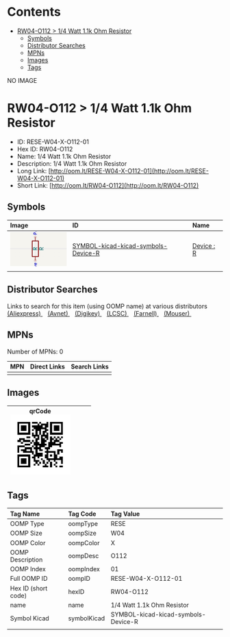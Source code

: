 



Contents
========

* [RW04-O112 > 1/4 Watt 1.1k Ohm Resistor](#rw04-o112--14-watt-11k-ohm-resistor)
	* [Symbols](#symbols)
	* [Distributor Searches](#distributor-searches)
	* [MPNs](#mpns)
	* [Images](#images)
	* [Tags](#tags)
  
NO IMAGE  
# RW04-O112 > 1/4 Watt 1.1k Ohm Resistor

- ID: RESE-W04-X-O112-01
- Hex ID: RW04-O112
- Name: 1/4 Watt 1.1k Ohm Resistor
- Description: 1/4 Watt 1.1k Ohm Resistor
- Long Link: [http://oom.lt/RESE-W04-X-O112-01](http://oom.lt/RESE-W04-X-O112-01)
- Short Link: [http://oom.lt/RW04-O112](http://oom.lt/RW04-O112)

## Symbols
  

|Image|ID|Name|
| :--- | :--- | :--- |
|[![](https://raw.githubusercontent.com/oomlout/oomlout_OOMP_eda_V2/main/SYMBOL/kicad/kicad-symbols/Device/R/image_140.png)](https://github.com/oomlout/oomlout_OOMP_eda_V2/tree/main/SYMBOL/kicad/kicad-symbols/Device/R/)|[SYMBOL-kicad-kicad-symbols-Device-R](https://github.com/oomlout/oomlout_OOMP_eda_V2/tree/main/SYMBOL/kicad/kicad-symbols/Device/R/)|[Device : R](https://github.com/oomlout/oomlout_OOMP_eda_V2/tree/main/SYMBOL/kicad/kicad-symbols/Device/R/)|
||||

## Distributor Searches
  
Links to search for this item (using OOMP name) at various distributors  
[(Aliexpress) ](https://www.aliexpress.com/wholesale?SearchText=11171/4+Watt+1.1k+Ohm+Resistor)&nbsp;&nbsp;&nbsp;[(Avnet) ](https://www.avnet.com/shop/us/search/1/4+Watt+1.1k+Ohm+Resistor)&nbsp;&nbsp;&nbsp;[(Digikey) ](https://www.digikey.co.uk/en/products/result?s=1/4+Watt+1.1k+Ohm+Resistor)&nbsp;&nbsp;&nbsp;[(LCSC) ](https://www.lcsc.com/search?q=1/4+Watt+1.1k+Ohm+Resistor)&nbsp;&nbsp;&nbsp;[(Farnell) ](https://uk.farnell.com/search?st=1/4+Watt+1.1k+Ohm+Resistor)&nbsp;&nbsp;&nbsp;[(Mouser) ](https://www.mouser.com/c/?q=1/4+Watt+1.1k+Ohm+Resistor)&nbsp;&nbsp;&nbsp;
## MPNs
  
Number of MPNs: 0  

|MPN|Direct Links|Search Links|
| :--- | :--- | :--- |
||||

## Images
  

|qrCode<br>[![](https://raw.githubusercontent.com/oomlout/oomlout_OOMP_parts_V2/main/RESE/W04/X/O112/01/qrCode_140.png)](https://github.com/oomlout/oomlout_OOMP_parts_V2/tree/main/RESE/W04/X/O112/01/qrCode.png)||||
| :---: | :---: | :---: | :---: |

## Tags
  

|Tag Name|Tag Code|Tag Value|
| :--- | :--- | :--- |
|OOMP Type|oompType|RESE|
|OOMP Size|oompSize|W04|
|OOMP Color|oompColor|X|
|OOMP Description|oompDesc|O112|
|OOMP Index|oompIndex|01|
|Full OOMP ID|oompID|RESE-W04-X-O112-01|
|Hex ID (short code)|hexID|RW04-O112|
|name|name|1/4 Watt 1.1k Ohm Resistor|
|Symbol Kicad|symbolKicad|SYMBOL-kicad-kicad-symbols-Device-R|
||||
